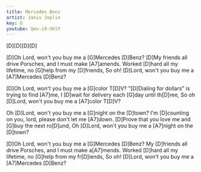 ```yaml
---
title: Mercedes Benz
artist: Janis Joplin
key: D
youtube: Qev-i9-VKlY
---
```

[D][D][D][D]

[D]Oh Lord, won't you buy me a [G]Mercedes [D]Benz?
[D]My friends all drive Porsches, and I must make [A7]amends.
Worked [D]hard all my lifetime, no [G]help from my [D]friends,
So oh! [D]Lord, won't you buy me a [A7]Mercedes [D]Benz?

[D]Oh Lord, won't you buy me a [G]color T[D]V?
"[D]Dialing for dollars" is trying to find [A7]me,
I [D]wait for delivery each [G]day until th[D]ree,
So oh [D]Lord, won't you buy me a [A7]color T[D]V?

Oh [D]Lord, won't you buy me a [G]night on the [D]town?
I'm [D]counting on you, lord, please don't let me [A7]down.
[D]Prove that you love me and [G]buy the next ro[D]und,
Oh [D]Lord, won't you buy me a [A7]night on the [D]town?

[D]Oh Lord, won't you buy me a [G]Mercedes [D]Benz?
My [D]friends all drive Porsches, and I must make a[A7]mends.
Worked [D]hard all my lifetime, no [G]help from my fr[D]iends,
So oh! [D]Lord, won't you buy me a [A7]Mercedes [D]Benz?
